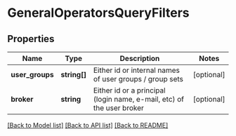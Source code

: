 # GeneralOperatorsQueryFilters

## Properties
Name | Type | Description | Notes
------------ | ------------- | ------------- | -------------
**user_groups** | **string[]** | Either id or internal names of user groups / group sets | [optional] 
**broker** | **string** | Either id or a principal (login name, e-mail, etc) of the user broker | [optional] 

[[Back to Model list]](../../README.md#documentation-for-models) [[Back to API list]](../../README.md#documentation-for-api-endpoints) [[Back to README]](../../README.md)

